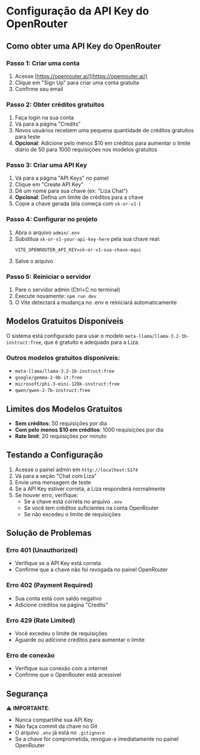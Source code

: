 # Configuração da API Key do OpenRouter

## Como obter uma API Key do OpenRouter

### Passo 1: Criar uma conta
1. Acesse [https://openrouter.ai/](https://openrouter.ai/)
2. Clique em "Sign Up" para criar uma conta gratuita
3. Confirme seu email

### Passo 2: Obter créditos gratuitos
1. Faça login na sua conta
2. Vá para a página "Credits"
3. Novos usuários recebem uma pequena quantidade de créditos gratuitos para teste
4. **Opcional**: Adicione pelo menos $10 em créditos para aumentar o limite diário de 50 para 1000 requisições nos modelos gratuitos

### Passo 3: Criar uma API Key
1. Vá para a página "API Keys" no painel
2. Clique em "Create API Key"
3. Dê um nome para sua chave (ex: "Liza Chat")
4. **Opcional**: Defina um limite de créditos para a chave
5. Copie a chave gerada (ela começa com `sk-or-v1-`)

### Passo 4: Configurar no projeto
1. Abra o arquivo `admin/.env`
2. Substitua `sk-or-v1-your-api-key-here` pela sua chave real:
   ```
   VITE_OPENROUTER_API_KEY=sk-or-v1-sua-chave-aqui
   ```
3. Salve o arquivo

### Passo 5: Reiniciar o servidor
1. Pare o servidor admin (Ctrl+C no terminal)
2. Execute novamente: `npm run dev`
3. O Vite detectará a mudança no .env e reiniciará automaticamente

## Modelos Gratuitos Disponíveis

O sistema está configurado para usar o modelo `meta-llama/llama-3.2-3b-instruct:free`, que é gratuito e adequado para a Liza.

### Outros modelos gratuitos disponíveis:
- `meta-llama/llama-3.2-1b-instruct:free`
- `google/gemma-2-9b-it:free`
- `microsoft/phi-3-mini-128k-instruct:free`
- `qwen/qwen-2-7b-instruct:free`

## Limites dos Modelos Gratuitos

- **Sem créditos**: 50 requisições por dia
- **Com pelo menos $10 em créditos**: 1000 requisições por dia
- **Rate limit**: 20 requisições por minuto

## Testando a Configuração

1. Acesse o painel admin em `http://localhost:5174`
2. Vá para a seção "Chat com Liza"
3. Envie uma mensagem de teste
4. Se a API Key estiver correta, a Liza responderá normalmente
5. Se houver erro, verifique:
   - Se a chave está correta no arquivo `.env`
   - Se você tem créditos suficientes na conta OpenRouter
   - Se não excedeu o limite de requisições

## Solução de Problemas

### Erro 401 (Unauthorized)
- Verifique se a API Key está correta
- Confirme que a chave não foi revogada no painel OpenRouter

### Erro 402 (Payment Required)
- Sua conta está com saldo negativo
- Adicione créditos na página "Credits"

### Erro 429 (Rate Limited)
- Você excedeu o limite de requisições
- Aguarde ou adicione créditos para aumentar o limite

### Erro de conexão
- Verifique sua conexão com a internet
- Confirme que o OpenRouter está acessível

## Segurança

⚠️ **IMPORTANTE**: 
- Nunca compartilhe sua API Key
- Não faça commit da chave no Git
- O arquivo `.env` já está no `.gitignore`
- Se a chave for comprometida, revogue-a imediatamente no painel OpenRouter